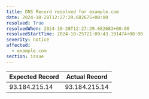 ```yaml
---
title: DNS Record resolved for example.com
date: 2024-10-28T12:27:29.682675+00:00
resolved: True
resolvedWhen: 2024-10-28T12:27:29.682683+00:00
resolvedStartTime: 2024-10-25T21:09:43.191474+00:00
severity: notice
affected:
  - example.com
section: issue
---
```


| Expected Record  | Actual Record  |
|------------------|----------------|
| 93.184.215.14 | 93.184.215.14 |
